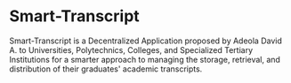 # Smart-Transcript
Smart-Transcript is a Decentralized Application proposed by Adeola David A. to Universities, Polytechnics, Colleges, and Specialized Tertiary Institutions for a smarter approach to managing the storage, retrieval, and distribution of their graduates' academic transcripts.
